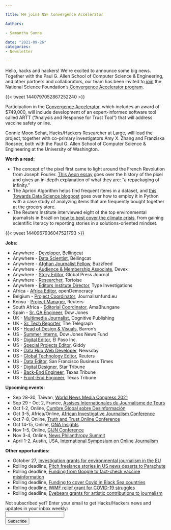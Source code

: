 ```yaml
---

Title: HH joins NSF Convergence Accelerator

Authors: 

- Samantha Sunne

date: "2021-09-26" 
categories: 
- Newsletter

---
```


Hello, hacks and hackers! We're excited to announce some big news. Together with the Paul G. Allen School of Computer Science & Engineering, and other partners and collaborators, our team has been invited to[ join](https://www.nsf.gov/news/special_reports/announcements/092221.jsp) the National Science Foundation’s[ Convergence Accelerator program](https://www.nsf.gov/od/oia/convergence-accelerator/).

{{< tweet 1440797052867252240 >}}

Participation in the [Convergence Accelerator](https://newsq.net/2021/09/22/hacks-hackers-partners-awarded-funding-to-participate-in-the-2021-national-science-foundations-convergence-accelerator/), which includes an award of $749,000, will include development of an expert-informed software tool called ARTT (“Analysis and Response for Trust Tool”) that will address vaccine safety online. 

Connie Moon Sehat, Hacks/Hackers Researcher at Large, will lead the project, together with co-primary investigators Amy X. Zhang and Franziska Roesner, both with the Paul G. Allen School of Computer Science & Engineering at the University of Washington.

**Worth a read:**



* The concept of the pixel first came to light around the French Revolution from Joseph Fourier. [This Aeon essay](https://aeon.co/essays/a-biography-of-the-pixel-the-elementary-particle-of-pictures) goes over the history of the pixel and gives an in-depth explanation of what they are: “a repackaging of infinity.”
* The Apriori Algorithm helps find frequent items in a dataset, and [this Towards Data Science blogpost](https://towardsdatascience.com/the-apriori-algorithm-5da3db9aea95) goes over how to employ it in Python with a case study of analyzing items that are frequently bought together at the grocery store.
* The Reuters Institute interviewed eight of the top environmental journalists in Brazil on [how to best cover the climate crisis](https://reutersinstitute.politics.ox.ac.uk/lessons-brazil-how-better-cover-environment-and-climate-crisis), from gaining scientific literacy to reporting stories in a solutions-oriented mindset.

{{< tweet 1440967936047521793 >}}

**Jobs:**



* Anywhere - [Developer](https://www.bellingcat.com/bellingcat-is-hiring-developer-and-data-scientist-roles/), Bellingcat
* Anywhere - [Data Scientist](https://www.bellingcat.com/bellingcat-is-hiring-developer-and-data-scientist-roles/), Bellingcat
* Anywhere - [Afghan Journalist Fellow](https://boards.greenhouse.io/buzzfeed/jobs/3442252?gh_jid=3442252), Buzzfeed
* Anywhere - [Audience & Membership Associate](https://jobs.smartrecruiters.com/Devex1/743999774694017-associate-audience-growth-and-membership), Devex
* Anywhere - [Story Editor](https://jobs.wrkhq.com/global-press/22477), Global Press Journal
* Anywhere - [Researcher](https://www.tortoisemedia.com/about-us/opportunities/job-researcher-ai-tech/), Tortoise
* Anywhere - [Editors Institute Director](https://typemediacenter.org/type-investigations-seeks-director-editors-institute/), Type Investigations
* Africa - [Africa Editor](https://opendemocracy60862.recruiterbox.com/jobs/fk0s1ns), openDemocracy
* Belgium - [Project Coordinator](https://www.journalismfund.eu/news/journalismfundeu-hiring-project-coordinator-0), Journalismfund.eu
* Kenya - [Project Manager](https://jobs.thomsonreuters.com/job/13889201/project-manager-media-development-nairobi-ke/), Reuters
* South Africa - [Editorial Coordinator](https://amabhungane.org/stories/210913-amabhungane-is-hiring/), AmaBhungane
* Spain - [Sr. QA Engineer](https://www.cisionjobs.co.uk/job/104596/senior-qa-engineer/), Dow Jones
* UK - [Multimedia Journalist](https://www.journalism.co.uk/media-jobs/multimedia-journalist/s75/a856735/), Cognitive Publishing
* UK - [Sr. Tech Reporter](cisionjobs.co.uk/job/104598/the-telegraph-senior-technology-reporter-fixed-term-contract/), The Telegraph
* US - [Head of Design & Visuals](https://www.cisionjobs.co.uk/job/104597/head-of-design-and-visuals-barron-s/), Barron’s
* US - [Summer Interns](https://jobs.mediajobboard.com/job/497886645/reporter-job-in-princeton-nj-08543), Dow Jones News Fund
* US - [Digital Editor](https://jobs.mediajobboard.com/job/497583380/digital-editor-job-in-el-paso-tx), El Paso Inc.
* US - [Special Projects Editor](https://jobs.mediajobboard.com/job/498351201/digital-editor-job-in-austin-tx-78702), Giddy
* US - [Data Hub Web Developer](https://newsday.wd1.myworkdayjobs.com/en-US/Newsday/job/Melville---Corporate-Center-Drive/Data-Hub-Web-Developer_R860), Newsday
* US - [Global Technology Editor](https://jobs.thomsonreuters.com/job/13903784/global-industry-editor-technology-editor-in-charge-new-york-ny/), Reuters
* US - [Data Editor](https://talkingbiznews.com/biz-news-help-wanted/san-francisco-biz-times-seeks-a-data-editor/), San Francisco Business Times
* US - [Digital Designer](https://recruiting2.ultipro.com/STA1013/JobBoard/94aec289-5757-a8f0-d3bb-77f9cd846172/OpportunityDetail?opportunityId=40c9bfd5-8e68-4b97-8820-9cea746a94e9), Star Tribune
* US - [Back-End Engineer](texastribune.org/jobs/back-end-engineer/), Texas Tribune
* US - [Front-End Engineer](https://www.texastribune.org/jobs/front-end-engineer/), Texas Tribune

**Upcoming events:**



* Sep 28-30, Taiwan, [World News Media Congress 2021](https://wan-ifra.org/2020/11/wan-ifra-announces-new-dates-for-world-news-media-congress-2021/)
* Sep 29 - Oct 2, France, [Assises Internationales du Journalisme de Tours](https://www.journalisme.com/les-assises-2021/prochaines-assises-internationales-du-journalisme-du-29-septembre-au-2-octobre/)
* Oct 1-2, Online, [Cumbre Global sobre Desinformación](https://cumbredesinformacion.com)
* Oct 3-5, Africa/Online, [African Investigative Journalism Conference](https://aijc.africa/wp-content/uploads/2021/03/AIJC-Five-Cities-call-2.pdf)
* Oct 7-8, Online, [Truth and Trust Online Conference](https://truthandtrustonline.com)
* Oct 14-15, Online, [ONA Insights](http://insights.journalists.org/)
* Nov 1-5, Online, [GIJN Conference](https://gijn.org/2021/03/24/the-global-investigative-journalism-conference-goes-online-oct-2021-we-head-to-sydney-in-22/)
* Nov 3-4, Online, [News Philanthropy Summit](https://www.lenfestinstitute.org/news-philanthropy-network/2021-news-philanthropy-network-summit-announcement/)
* April 1-2, Austin, USA, [International Symposium on Online Journalism](https://isoj.org/)

**Other opportunities:**



* October 27, [Investigation grants for environmental journalism in the EU](https://www.journalismfund.eu/investigation-grants-environmental-journalism)
* Rolling deadline, [Pitch freelance stories in US news deserts to Parachute](https://parachutemagazine.com/)
* Rolling deadline, [Funding from Google to fact-check vaccine misinformation](https://blog.google/outreach-initiatives/google-news-initiative/open-fund-projects-debunking-vaccine-misinformation/)
* Rolling deadline, [Funding to cover Covid in Black Sea countries](https://www.gmfus.org/program/black-sea-trust-regional-cooperation)
* Rolling deadline, [IWMF relief grant for COVID-19 struggles](https://iwmf.submittable.com/submit/41e7f7ce-db40-4ff6-873f-e24450e27497/journalism-relief-fund-english)
* Rolling deadline, [Eyebeam grants for artistic contributions to journalism](https://www.eyebeam.org/eyebeam-center-for-the-future-of-journalism/)

<div id="mc_embed_signup"><form id="mc-embedded-subscribe-form" class="validate" action="//hackshackers.us1.list-manage.com/subscribe/post?u=c56f2e53d5ed6ef87f8aaa75c&amp;id=fb2bc6f10b" method="post" name="mc-embedded-subscribe-form" novalidate="" target="_blank">

<div id="mc_embed_signup_scroll">

<div class="mc-field-group"><label for="mce-EMAIL">Not subscribed yet? Enter your email to get Hacks/Hackers news and updates in your inbox weekly:  </label></div>

<div class="mc-field-group"><input id="mce-EMAIL" class="required email" name="EMAIL" type="email" value="" /></div>

<!-- real people should not fill this in and expect good things - do not remove this or risk form bot signups-->

<div style="position: absolute; left: -5000px;"><input tabindex="-1" name="b_c56f2e53d5ed6ef87f8aaa75c_fb2bc6f10b" type="text" value="" /></div>

<div class="clear"><input id="mc-embedded-subscribe" class="button" name="subscribe" type="submit" value="Subscribe" /></div>

</div>

</form></div>

<!--End mc_embed_signup-->

<meta name="twitter:card" content="summary">

<meta name="twitter:image:src" content="https://hackshackers.com/content-images/about/hackshackers_logomark.png">

